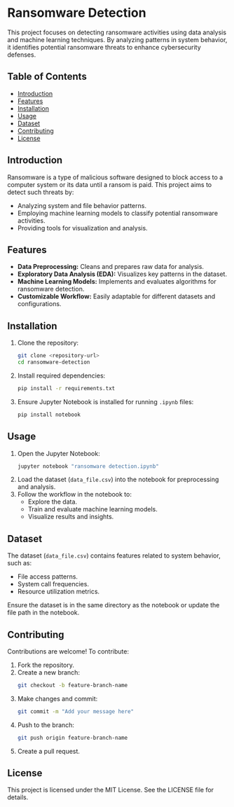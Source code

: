 # Ransomware Detection

This project focuses on detecting ransomware activities using data analysis and machine learning techniques. By analyzing patterns in system behavior, it identifies potential ransomware threats to enhance cybersecurity defenses.

## Table of Contents
- [Introduction](#introduction)
- [Features](#features)
- [Installation](#installation)
- [Usage](#usage)
- [Dataset](#dataset)
- [Contributing](#contributing)
- [License](#license)

## Introduction
Ransomware is a type of malicious software designed to block access to a computer system or its data until a ransom is paid. This project aims to detect such threats by:
- Analyzing system and file behavior patterns.
- Employing machine learning models to classify potential ransomware activities.
- Providing tools for visualization and analysis.

## Features
- **Data Preprocessing:** Cleans and prepares raw data for analysis.
- **Exploratory Data Analysis (EDA):** Visualizes key patterns in the dataset.
- **Machine Learning Models:** Implements and evaluates algorithms for ransomware detection.
- **Customizable Workflow:** Easily adaptable for different datasets and configurations.

## Installation

1. Clone the repository:
   ```bash
   git clone <repository-url>
   cd ransomware-detection
   ```
2. Install required dependencies:
   ```bash
   pip install -r requirements.txt
   ```
3. Ensure Jupyter Notebook is installed for running `.ipynb` files:
   ```bash
   pip install notebook
   ```

## Usage

1. Open the Jupyter Notebook:
   ```bash
   jupyter notebook "ransomware detection.ipynb"
   ```
2. Load the dataset (`data_file.csv`) into the notebook for preprocessing and analysis.
3. Follow the workflow in the notebook to:
   - Explore the data.
   - Train and evaluate machine learning models.
   - Visualize results and insights.

## Dataset
The dataset (`data_file.csv`) contains features related to system behavior, such as:
- File access patterns.
- System call frequencies.
- Resource utilization metrics.

Ensure the dataset is in the same directory as the notebook or update the file path in the notebook.

## Contributing
Contributions are welcome! To contribute:
1. Fork the repository.
2. Create a new branch:
   ```bash
   git checkout -b feature-branch-name
   ```
3. Make changes and commit:
   ```bash
   git commit -m "Add your message here"
   ```
4. Push to the branch:
   ```bash
   git push origin feature-branch-name
   ```
5. Create a pull request.

## License
This project is licensed under the MIT License. See the LICENSE file for details.

